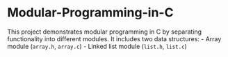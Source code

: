 # Modular-Programming-in-C
This project demonstrates modular programming in C by separating functionality into different modules.   It includes two data structures:   - Array module (`array.h`, `array.c`)   - Linked list module (`list.h`, `list.c`)  
